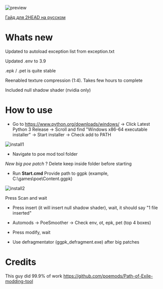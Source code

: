 ![preview](https://i.imgur.com/lJf6XVB.png)

[Гайд для 2HEAD на русском](https://translate.google.com/translate?hl=&sl=auto&tl=ru&u=https%3A%2F%2Fgithub.com%2Fvadash%2FPath-of-Exile-modding-tool%2F)

# Whats new

Updated to autoload exception list from exception.txt

Updated .env to 3.9

.epk / .pet is quite stable

Reenabled texture compression (1:4). Takes few hours to complete

Included null shadow shader (nvidia only)

# How to use

* Go to https://www.python.org/downloads/windows/ -> Click Latest Python 3 Release -> Scroll and find "Windows x86-64 executable installer" -> Start installer -> Check add to PATH

![install1](https://i.imgur.com/WGL3CSw.png)

* Navigate to poe mod tool folder

*New big poe patch* ? Delete keep inside folder before starting

* Run **Start.cmd** Provide path to ggpk (example, C:\games\poe\Content.ggpk)

![install2](https://i.imgur.com/QFt4iM1.png)

Press Scan and wait

* Press insert (it will insert null shadow shader), wait, it should say "1 file inserted"

* Automods -> PoeSmoother -> Check env, ot, epk, pet (top 4 boxes)

* Press modify, wait

* Use defragmentator (ggpk_defragment.exe) after big patches

# Credits

This guy did 99.9% of work
https://github.com/poemods/Path-of-Exile-modding-tool
